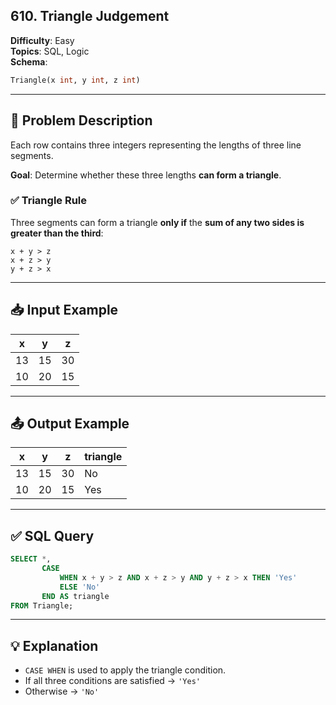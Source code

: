 ## **610. Triangle Judgement**
**Difficulty**: Easy  
**Topics**: SQL, Logic  
**Schema**:  
```sql
Triangle(x int, y int, z int)
```

---

## 🧠 Problem Description

Each row contains three integers representing the lengths of three line segments.

**Goal**: Determine whether these three lengths **can form a triangle**.

### ✅ Triangle Rule
Three segments can form a triangle **only if** the **sum of any two sides is greater than the third**:

```
x + y > z  
x + z > y  
y + z > x
```

---

## 📥 Input Example

| x  | y  | z  |
|----|----|----|
| 13 | 15 | 30 |
| 10 | 20 | 15 |

---

## 📤 Output Example

| x  | y  | z  | triangle |
|----|----|----|----------|
| 13 | 15 | 30 | No       |
| 10 | 20 | 15 | Yes      |

---

## ✅ SQL Query

```sql
SELECT *,
       CASE
           WHEN x + y > z AND x + z > y AND y + z > x THEN 'Yes'
           ELSE 'No'
       END AS triangle
FROM Triangle;
```

---

## 💡 Explanation

- `CASE WHEN` is used to apply the triangle condition.
- If all three conditions are satisfied → `'Yes'`
- Otherwise → `'No'`
